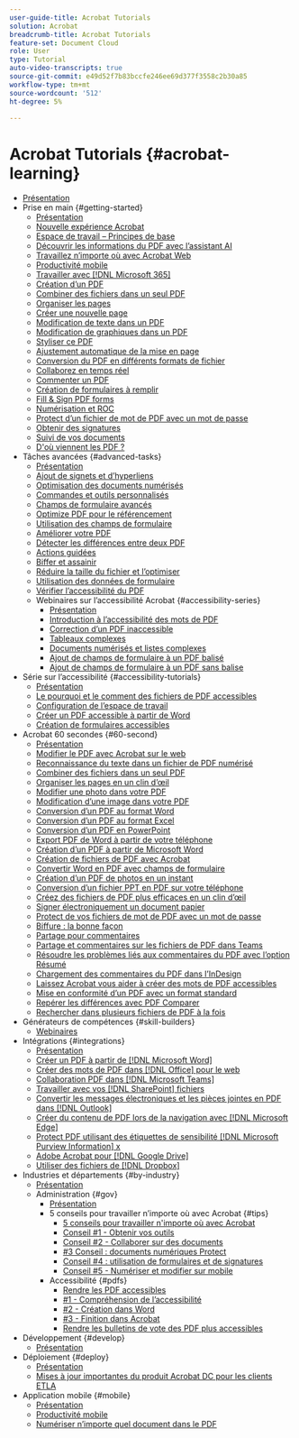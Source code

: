 ```yaml
---
user-guide-title: Acrobat Tutorials
solution: Acrobat
breadcrumb-title: Acrobat Tutorials
feature-set: Document Cloud
role: User
type: Tutorial
auto-video-transcripts: true
source-git-commit: e49d52f7b83bccfe246ee69d377f3558c2b30a85
workflow-type: tm+mt
source-wordcount: '512'
ht-degree: 5%

---
```



# Acrobat Tutorials {#acrobat-learning}

+ [Présentation](overview.md)
+ Prise en main {#getting-started}
   + [Présentation](getting-started/getting-started-overview.md)
   + [Nouvelle expérience Acrobat](getting-started/new-workspace.md)
   + [Espace de travail – Principes de base](getting-started/get-to-know-the-acrobat-dc-interface.md)
   + [Découvrir les informations du PDF avec l’assistant AI](getting-started/ai-assistant.md)
   + [Travaillez n’importe où avec Acrobat Web](getting-started/acrobatweb.md)
   + [Productivité mobile](getting-started/productivity.md)
   + [Travailler avec [!DNL Microsoft 365]](https://experienceleague.adobe.com/docs/document-cloud-learn/acrobat-learning/integrations/integrate-overview.html#microsoft)
   + [Création d’un PDF](getting-started/create-pdf.md)
   + [Combiner des fichiers dans un seul PDF](getting-started/combine-to-pdf.md)
   + [Organiser les pages](getting-started/organize.md)
   + [Créer une nouvelle page](getting-started/add-custom-page.md)
   + [Modification de texte dans un PDF](getting-started/edit-pdf.md)
   + [Modification de graphiques dans un PDF](getting-started/edit-graphics.md)
   + [Styliser ce PDF](getting-started/stylize-this-pdf.md)
   + [Ajustement automatique de la mise en page](getting-started/auto-adjust-layout.md)
   + [Conversion du PDF en différents formats de fichier](getting-started/export-pdf.md)
   + [Collaborez en temps réel](getting-started/collaborate.md)
   + [Commenter un PDF](getting-started/comment-on-pdf-files.md)
   + [Création de formulaires à remplir](getting-started/create-fillable-forms.md)
   + [Fill &amp; Sign PDF forms](getting-started/fill-and-sign.md)
   + [Numérisation et ROC](getting-started/scan-and-ocr.md)
   + [Protect d’un fichier de mot de PDF avec un mot de passe](getting-started/password-protect.md)
   + [Obtenir des signatures](getting-started/signatures.md)
   + [Suivi de vos documents](getting-started/track.md)
   + [D&#39;où viennent les PDF ?](getting-started/where-do-pdfs-come-from.md)
+ Tâches avancées {#advanced-tasks}
   + [Présentation](advanced-tasks/advanced-tasks-overview.md)
   + [Ajout de signets et d’hyperliens](advanced-tasks/bookmarks.md)
   + [Optimisation des documents numérisés](advanced-tasks/optimizescan.md)
   + [Commandes et outils personnalisés](advanced-tasks/custom.md)
   + [Champs de formulaire avancés](advanced-tasks/advancedforms.md)
   + [Optimize PDF pour le référencement](advanced-tasks/optimizeseo.md)
   + [Utilisation des champs de formulaire](advanced-tasks/workforms.md)
   + [Améliorer votre PDF](advanced-tasks/enhance.md)
   + [Détecter les différences entre deux PDF](advanced-tasks/compare.md)
   + [Actions guidées](advanced-tasks/action.md)
   + [Biffer et assainir](advanced-tasks/redact.md)
   + [Réduire la taille du fichier et l’optimiser](advanced-tasks/reduce.md)
   + [Utilisation des données de formulaire](advanced-tasks/formdata.md)
   + [Vérifier l’accessibilité du PDF](advanced-tasks/accessibility.md)
   + Webinaires sur l’accessibilité Acrobat {#accessibility-series}
      + [Présentation](advanced-tasks/accessibility-series.md)
      + [Introduction à l’accessibilité des mots de PDF](advanced-tasks/accessibilitysession1.md)
      + [Correction d’un PDF inaccessible](advanced-tasks/accessibilitysession2.md)
      + [Tableaux complexes](advanced-tasks/accessibilitysession3.md)
      + [Documents numérisés et listes complexes](advanced-tasks/accessibilitysession4.md)
      + [Ajout de champs de formulaire à un PDF balisé](advanced-tasks/accessibilitysession5.md)
      + [Ajout de champs de formulaire à un PDF sans balise](advanced-tasks/accessibilitysession6.md)
+ Série sur l’accessibilité {#accessibility-tutorials}
   + [Présentation](accessibility-series/accessibility-overview.md)
   + [Le pourquoi et le comment des fichiers de PDF accessibles](accessibility-series/how-why-accessible-pdf.md)
   + [Configuration de l’espace de travail](accessibility-series/set-up-workspace.md)
   + [Créer un PDF accessible à partir de Word](accessibility-series/create-accessible-from-word.md)
   + [Création de formulaires accessibles](accessibility-series/create-accessible-forms.md)
+ Acrobat 60 secondes {#60-second}
   + [Présentation](60-second/60-second-overview.md)
   + [Modifier le PDF avec Acrobat sur le web](60-second/edit.md)
   + [Reconnaissance du texte dans un fichier de PDF numérisé](60-second/textrecognition.md)
   + [Combiner des fichiers dans un seul PDF](60-second/combine-to-one-pdf.md)
   + [Organiser les pages en un clin d’œil](60-second/organize.md)
   + [Modifier une photo dans votre PDF](60-second/editphoto.md)
   + [Modification d’une image dans votre PDF](60-second/editgraphic.md)
   + [Conversion d’un PDF au format Word](60-second/convert-pdf-word.md)
   + [Conversion d’un PDF au format Excel](60-second/convert-pdf-excel.md)
   + [Conversion d’un PDF en PowerPoint](60-second/convert-pdf-powerpoint.md)
   + [Export PDF de Word à partir de votre téléphone](60-second/exportwordphone.md)
   + [Création d’un PDF à partir de Microsoft Word](60-second/word-to-pdf.md)
   + [Création de fichiers de PDF avec Acrobat](60-second/create-from-acrobat.md)
   + [Convertir Word en PDF avec champs de formulaire](60-second/wordform.md)
   + [Création d’un PDF de photos en un instant](60-second/photo.md)
   + [Conversion d’un fichier PPT en PDF sur votre téléphone](60-second/phone.md)
   + [Créez des fichiers de PDF plus efficaces en un clin d’œil](60-second/optimize.md)
   + [Signer électroniquement un document papier](60-second/sign.md)
   + [Protect de vos fichiers de mot de PDF avec un mot de passe](60-second/protect.md)
   + [Biffure : la bonne façon](60-second/redaction.md)
   + [Partage pour commentaires](60-second/share-comment.md)
   + [Partage et commentaires sur les fichiers de PDF dans Teams](60-second/share-comment-teams.md)
   + [Résoudre les problèmes liés aux commentaires du PDF avec l’option Résumé](60-second/summarize-comments.md)
   + [Chargement des commentaires du PDF dans l’InDesign](60-second/indesign.md)
   + [Laissez Acrobat vous aider à créer des mots de PDF accessibles](60-second/accessible.md)
   + [Mise en conformité d’un PDF avec un format standard](60-second/conform.md)
   + [Repérer les différences avec PDF Comparer](60-second/compare.md)
   + [Rechercher dans plusieurs fichiers de PDF à la fois](60-second/search.md)
+ Générateurs de compétences {#skill-builders}
   + [Webinaires](skill-builder/skill-builder-webinars.md)
+ Intégrations {#integrations}
   + [Présentation](integrate/integrate-overview.md)
   + [Créer un PDF à partir de [!DNL Microsoft Word]](integrate/createfromword.md)
   + [Créer des mots de PDF dans [!DNL Office] pour le web](integrate/createofficeweb.md)
   + [Collaboration PDF dans  [!DNL Microsoft Teams]](integrate/acrobatandteams.md)
   + [Travailler avec vos  [!DNL SharePoint] fichiers](integrate/acrobatandsp.md)
   + [Convertir les messages électroniques et les pièces jointes en PDF dans  [!DNL Outlook]](integrate/outlook.md)
   + [Créer du contenu de PDF lors de la navigation avec  [!DNL Microsoft Edge]](integrate/edge.md)
   + [Protect PDF utilisant des étiquettes de sensibilité [!DNL Microsoft Purview Information] x](integrate/microsoftsensitivitylabels.md)
   + [Adobe Acrobat pour  [!DNL Google Drive]](integrate/acrobatandgoogle.md)
   + [Utiliser des fichiers de  [!DNL Dropbox]](integrate/acrobat-dropbox.md)
+ Industries et départements {#by-industry}
   + [Présentation](industry/industry-overview.md)
   + Administration {#gov}
      + [Présentation](industry/gov/gov-overview.md)
      + 5 conseils pour travailler n’importe où avec Acrobat {#tips}
         + [5 conseils pour travailler n&#39;importe où avec Acrobat](industry/gov/5-tips-for-working-anywhere-with-acrobat-dc-for-government.md)
         + [Conseil #1 - Obtenir vos outils](industry/gov/get-your-tools.md)
         + [Conseil #2 - Collaborer sur des documents](industry/gov/collaborate-on-documents.md)
         + [#3 Conseil : documents numériques Protect](industry/gov/protect-digital-documents.md)
         + [Conseil #4 : utilisation de formulaires et de signatures](industry/gov/work-with-forms-and-signatures.md)
         + [Conseil #5 - Numériser et modifier sur mobile](industry/gov/scan-and-edit-on-mobile.md)
      + Accessibilité {#pdfs}
         + [Rendre les PDF accessibles](industry/gov/making-pdfs-accessible.md)
         + [#1 - Compréhension de l’accessibilité](industry/gov/understanding-accessibility.md)
         + [#2 - Création dans Word](industry/gov/authoring-in-word.md)
         + [#3 - Finition dans Acrobat](industry/gov/finishing-in-acrobat.md)
         + [Rendre les bulletins de vote des PDF plus accessibles](industry/gov/making-pdf-ballots-accessible.md)
+ Développement {#develop}
   + [Présentation](develop/develop-overview.md)
+ Déploiement {#deploy}
   + [Présentation](deploy/deploy-overview.md)
   + [Mises à jour importantes du produit Acrobat DC pour les clients ETLA](deploy/signentitlementchanges.md)
+ Application mobile {#mobile}
   + [Présentation](mobile/mobile-overview.md)
   + [Productivité mobile](https://experienceleague.adobe.com/docs/document-cloud-learn/acrobat-learning/getting-started/productivity.html)
   + [Numériser n’importe quel document dans le PDF](mobile/scan-mobile-app.md)
